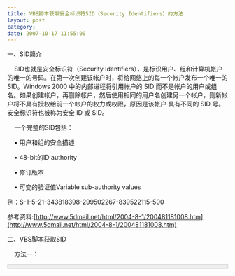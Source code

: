 ```yaml
---
title: VBS脚本获取安全标识符SID（Security Identifiers）的方法
layout: post
category: 
date: 2007-10-17 11:55:00
---
```


一、SID简介 &nbsp;  

&nbsp;&nbsp;&nbsp; SID也就是安全标识符（Security
Identifiers），是标识用户、组和计算机帐户的唯一的号码。在第一次创建该帐户时，将给网络上的每一个帐户发布一个唯一的
SID。Windows 2000 中的内部进程将引用帐户的 SID
而不是帐户的用户或组名。如果创建帐户，再删除帐户，然后使用相同的用户名创建另一个帐户，则新帐户将不具有授权给前一个帐户的权力或权限，原因是该帐户
具有不同的 SID 号。安全标识符也被称为安全 ID 或 SID。

&nbsp;&nbsp;&nbsp; 一个完整的SID包括：

&nbsp;&nbsp;&nbsp; &#8226; 用户和组的安全描述 

&nbsp;&nbsp;&nbsp; &#8226; 48-bit的ID authority 

&nbsp;&nbsp;&nbsp; &#8226; 修订版本 

&nbsp;&nbsp;&nbsp; &#8226; 可变的验证值Variable sub-authority values 

例：S-1-5-21-343818398-299502267-839522115-500

参考资料:[http://www.5dmail.net/html/2004-8-1/200481181008.htm](http://www.5dmail.net/html/2004-8-1/200481181008.htm)

二、VBS脚本获取SID

&nbsp;&nbsp;&nbsp; 方法一：
<div style="border: 1px solid #cccccc; padding: 4px 5px 4px 4px; background-color: #eeeeee; font-size: 13px; width: 98%;"><!--

Code highlighting produced by Actipro CodeHighlighter (freeware)

http://www.CodeHighlighter.com/

--><span style="color: #0000ff;">Set</span><span style="color: #000000;">&nbsp;objNetwork&nbsp;</span><span style="color: #000000;">=</span><span style="color: #000000;">&nbsp;</span><span style="color: #0000ff;">CreateObject</span><span style="color: #000000;">(</span><span style="color: #000000;">"</span><span style="color: #000000;">Wscript.Network</span><span style="color: #000000;">"</span><span style="color: #000000;">)

strComputer&nbsp;</span><span style="color: #000000;">=</span><span style="color: #000000;">&nbsp;objNetwork.ComputerName</span><span style="color: #008000;">'</span><span style="color: #008000;">获取当前的机器名</span><span style="color: #008000;">

</span><span style="color: #000000;">strUserName</span><span style="color: #000000;">=</span><span style="color: #000000;">objNetwork.UserName</span><span style="color: #008000;">'</span><span style="color: #008000;">获取当前的用户名</span><span style="color: #008000;">

</span><span style="color: #0000ff;">Set</span><span style="color: #000000;">&nbsp;objLocalSam&nbsp;</span><span style="color: #000000;">=</span><span style="color: #0000ff;">GetObject</span><span style="color: #000000;">(</span><span style="color: #000000;">"</span><span style="color: #000000;">WinNT://</span><span style="color: #000000;">"</span><span style="color: #000000;">&nbsp;</span><span style="color: #000000;">&amp;</span><span style="color: #000000;">&nbsp;strComputer&nbsp;</span><span style="color: #000000;">&amp;</span><span style="color: #000000;">&nbsp;</span><span style="color: #000000;">"</span><span style="color: #000000;">/</span><span style="color: #000000;">"</span><span style="color: #000000;">&nbsp;</span><span style="color: #000000;">&amp;</span><span style="color: #000000;">&nbsp;strUserName)</span><span style="color: #008000;">'</span><span style="color: #008000;">这里做了修改，scottlocke中默认strUserName为"Administrator"是不保险的</span><span style="color: #008000;">

</span><span style="color: #000000;">Wscript.echo&nbsp;SIDArray(objLocalSam.objectSID)

</span><span style="color: #0000ff;">Function</span><span style="color: #000000;">&nbsp;SIDArray(bar)

&nbsp;&nbsp;</span><span style="color: #008000;">'</span><span style="color: #008000;">&nbsp;Converts&nbsp;Binary&nbsp;Array&nbsp;into&nbsp;Human&nbsp;readable&nbsp;eg:&nbsp;S-1-5-21-XXXXX-XXXXX-XXXXX-XXX</span><span style="color: #008000;">

</span><span style="color: #000000;">&nbsp;&nbsp;</span><span style="color: #0000ff;">dim</span><span style="color: #000000;">&nbsp;seperator,sid,length

&nbsp;&nbsp;seperator&nbsp;</span><span style="color: #000000;">=</span><span style="color: #000000;">&nbsp;</span><span style="color: #000000;">""</span><span style="color: #000000;">

&nbsp;&nbsp;sid&nbsp;</span><span style="color: #000000;">=</span><span style="color: #000000;">&nbsp;</span><span style="color: #000000;">""</span><span style="color: #000000;">

&nbsp;&nbsp;</span><span style="color: #0000ff;">for</span><span style="color: #000000;">&nbsp;length&nbsp;</span><span style="color: #000000;">=</span><span style="color: #000000;">&nbsp;</span><span style="color: #000000;">1</span><span style="color: #000000;">&nbsp;</span><span style="color: #0000ff;">to</span><span style="color: #000000;">&nbsp;lenb(bar)

&nbsp;&nbsp;&nbsp;&nbsp;sid&nbsp;</span><span style="color: #000000;">=</span><span style="color: #000000;">&nbsp;sid&nbsp;</span><span style="color: #000000;">&amp;</span><span style="color: #000000;">&nbsp;seperator&nbsp;</span><span style="color: #000000;">&amp;</span><span style="color: #000000;">&nbsp;</span><span style="color: #0000ff;">right</span><span style="color: #000000;">(</span><span style="color: #000000;">"</span><span style="color: #000000;">0</span><span style="color: #000000;">"</span><span style="color: #000000;">&nbsp;</span><span style="color: #000000;">&amp;</span><span style="color: #000000;">&nbsp;</span><span style="color: #0000ff;">hex</span><span style="color: #000000;">(ascb(midb(bar,length,</span><span style="color: #000000;">1</span><span style="color: #000000;">))),</span><span style="color: #000000;">2</span><span style="color: #000000;">)

&nbsp;&nbsp;&nbsp;&nbsp;seperator&nbsp;</span><span style="color: #000000;">=</span><span style="color: #000000;">&nbsp;</span><span style="color: #000000;">"</span><span style="color: #000000;">,</span><span style="color: #000000;">"</span><span style="color: #000000;">

&nbsp;&nbsp;</span><span style="color: #0000ff;">Next</span><span style="color: #000000;">

&nbsp;&nbsp;SIDArray&nbsp;</span><span style="color: #000000;">=</span><span style="color: #000000;">&nbsp;sid

&nbsp;&nbsp;SID&nbsp;</span><span style="color: #000000;">=</span><span style="color: #000000;">&nbsp;</span><span style="color: #0000ff;">Split</span><span style="color: #000000;">(SIDArray,</span><span style="color: #000000;">"</span><span style="color: #000000;">,</span><span style="color: #000000;">"</span><span style="color: #000000;">)

</span><span style="color: #008000;">'</span><span style="color: #008000;">&nbsp;Convert&nbsp;into&nbsp;standard&nbsp;viewable&nbsp;format&nbsp;-&nbsp;little&nbsp;endian&nbsp;format&nbsp;for&nbsp;4&nbsp;byte&nbsp;groups</span><span style="color: #008000;">

</span><span style="color: #000000;">SID1&nbsp;</span><span style="color: #000000;">=</span><span style="color: #000000;">&nbsp;(HexToDec(</span><span style="color: #0000ff;">Mid</span><span style="color: #000000;">(SID(</span><span style="color: #000000;">15</span><span style="color: #000000;">),&nbsp;</span><span style="color: #000000;">1</span><span style="color: #000000;">,&nbsp;</span><span style="color: #000000;">1</span><span style="color: #000000;">))</span><span style="color: #000000;">*</span><span style="color: #000000;">268435456</span><span style="color: #000000;">)&nbsp;</span><span style="color: #000000;">+</span><span style="color: #000000;">&nbsp;(HexToDec(</span><span style="color: #0000ff;">Mid</span><span style="color: #000000;">(SID(</span><span style="color: #000000;">15</span><span style="color: #000000;">),&nbsp;</span><span style="color: #000000;">2</span><span style="color: #000000;">,&nbsp;</span><span style="color: #000000;">2</span><span style="color: #000000;">))</span><span style="color: #000000;">*</span><span style="color: #000000;">16777216</span><span style="color: #000000;">)&nbsp;</span><span style="color: #000000;">+</span><span style="color: #000000;">&nbsp;(HexToDec(</span><span style="color: #0000ff;">Mid</span><span style="color: #000000;">(SID(</span><span style="color: #000000;">14</span><span style="color: #000000;">),&nbsp;</span><span style="color: #000000;">1</span><span style="color: #000000;">,&nbsp;</span><span style="color: #000000;">1</span><span style="color: #000000;">))</span><span style="color: #000000;">*</span><span style="color: #000000;">1048576</span><span style="color: #000000;">)&nbsp;</span><span style="color: #000000;">+</span><span style="color: #000000;">&nbsp;(HexToDec(</span><span style="color: #0000ff;">Mid</span><span style="color: #000000;">(SID(</span><span style="color: #000000;">14</span><span style="color: #000000;">),&nbsp;</span><span style="color: #000000;">2</span><span style="color: #000000;">,&nbsp;</span><span style="color: #000000;">2</span><span style="color: #000000;">))</span><span style="color: #000000;">*</span><span style="color: #000000;">65536</span><span style="color: #000000;">)&nbsp;</span><span style="color: #000000;">+</span><span style="color: #000000;">&nbsp;(HexToDec(</span><span style="color: #0000ff;">Mid</span><span style="color: #000000;">(SID(</span><span style="color: #000000;">13</span><span style="color: #000000;">),&nbsp;</span><span style="color: #000000;">1</span><span style="color: #000000;">,&nbsp;</span><span style="color: #000000;">1</span><span style="color: #000000;">))</span><span style="color: #000000;">*</span><span style="color: #000000;">4096</span><span style="color: #000000;">)&nbsp;</span><span style="color: #000000;">+</span><span style="color: #000000;">&nbsp;(HexToDec(</span><span style="color: #0000ff;">Mid</span><span style="color: #000000;">(SID(</span><span style="color: #000000;">13</span><span style="color: #000000;">),&nbsp;</span><span style="color: #000000;">2</span><span style="color: #000000;">,&nbsp;</span><span style="color: #000000;">2</span><span style="color: #000000;">))</span><span style="color: #000000;">*</span><span style="color: #000000;">256</span><span style="color: #000000;">)&nbsp;</span><span style="color: #000000;">+</span><span style="color: #000000;">&nbsp;(HexToDec(</span><span style="color: #0000ff;">Mid</span><span style="color: #000000;">(SID(</span><span style="color: #000000;">12</span><span style="color: #000000;">),&nbsp;</span><span style="color: #000000;">1</span><span style="color: #000000;">,&nbsp;</span><span style="color: #000000;">1</span><span style="color: #000000;">))</span><span style="color: #000000;">*</span><span style="color: #000000;">16</span><span style="color: #000000;">)&nbsp;</span><span style="color: #000000;">+</span><span style="color: #000000;">&nbsp;HexToDec(</span><span style="color: #0000ff;">Mid</span><span style="color: #000000;">(SID(</span><span style="color: #000000;">12</span><span style="color: #000000;">),&nbsp;</span><span style="color: #000000;">2</span><span style="color: #000000;">,&nbsp;</span><span style="color: #000000;">2</span><span style="color: #000000;">))

SID2&nbsp;</span><span style="color: #000000;">=</span><span style="color: #000000;">&nbsp;(HexToDec(</span><span style="color: #0000ff;">Mid</span><span style="color: #000000;">(SID(</span><span style="color: #000000;">19</span><span style="color: #000000;">),&nbsp;</span><span style="color: #000000;">1</span><span style="color: #000000;">,&nbsp;</span><span style="color: #000000;">1</span><span style="color: #000000;">))</span><span style="color: #000000;">*</span><span style="color: #000000;">268435456</span><span style="color: #000000;">)&nbsp;</span><span style="color: #000000;">+</span><span style="color: #000000;">&nbsp;(HexToDec(</span><span style="color: #0000ff;">Mid</span><span style="color: #000000;">(SID(</span><span style="color: #000000;">19</span><span style="color: #000000;">),&nbsp;</span><span style="color: #000000;">2</span><span style="color: #000000;">,&nbsp;</span><span style="color: #000000;">2</span><span style="color: #000000;">))</span><span style="color: #000000;">*</span><span style="color: #000000;">16777216</span><span style="color: #000000;">)&nbsp;</span><span style="color: #000000;">+</span><span style="color: #000000;">&nbsp;(HexToDec(</span><span style="color: #0000ff;">Mid</span><span style="color: #000000;">(SID(</span><span style="color: #000000;">18</span><span style="color: #000000;">),&nbsp;</span><span style="color: #000000;">1</span><span style="color: #000000;">,&nbsp;</span><span style="color: #000000;">1</span><span style="color: #000000;">))</span><span style="color: #000000;">*</span><span style="color: #000000;">1048576</span><span style="color: #000000;">)&nbsp;</span><span style="color: #000000;">+</span><span style="color: #000000;">&nbsp;(HexToDec(</span><span style="color: #0000ff;">Mid</span><span style="color: #000000;">(SID(</span><span style="color: #000000;">18</span><span style="color: #000000;">),&nbsp;</span><span style="color: #000000;">2</span><span style="color: #000000;">,&nbsp;</span><span style="color: #000000;">2</span><span style="color: #000000;">))</span><span style="color: #000000;">*</span><span style="color: #000000;">65536</span><span style="color: #000000;">)&nbsp;</span><span style="color: #000000;">+</span><span style="color: #000000;">&nbsp;(HexToDec(</span><span style="color: #0000ff;">Mid</span><span style="color: #000000;">(SID(</span><span style="color: #000000;">17</span><span style="color: #000000;">),&nbsp;</span><span style="color: #000000;">1</span><span style="color: #000000;">,&nbsp;</span><span style="color: #000000;">1</span><span style="color: #000000;">))</span><span style="color: #000000;">*</span><span style="color: #000000;">4096</span><span style="color: #000000;">)&nbsp;</span><span style="color: #000000;">+</span><span style="color: #000000;">&nbsp;(HexToDec(</span><span style="color: #0000ff;">Mid</span><span style="color: #000000;">(SID(</span><span style="color: #000000;">17</span><span style="color: #000000;">),&nbsp;</span><span style="color: #000000;">2</span><span style="color: #000000;">,&nbsp;</span><span style="color: #000000;">2</span><span style="color: #000000;">))</span><span style="color: #000000;">*</span><span style="color: #000000;">256</span><span style="color: #000000;">)&nbsp;</span><span style="color: #000000;">+</span><span style="color: #000000;">&nbsp;(HexToDec(</span><span style="color: #0000ff;">Mid</span><span style="color: #000000;">(SID(</span><span style="color: #000000;">16</span><span style="color: #000000;">),&nbsp;</span><span style="color: #000000;">1</span><span style="color: #000000;">,&nbsp;</span><span style="color: #000000;">1</span><span style="color: #000000;">))</span><span style="color: #000000;">*</span><span style="color: #000000;">16</span><span style="color: #000000;">)&nbsp;</span><span style="color: #000000;">+</span><span style="color: #000000;">&nbsp;HexToDec(</span><span style="color: #0000ff;">Mid</span><span style="color: #000000;">(SID(</span><span style="color: #000000;">16</span><span style="color: #000000;">),&nbsp;</span><span style="color: #000000;">2</span><span style="color: #000000;">,&nbsp;</span><span style="color: #000000;">2</span><span style="color: #000000;">))

SID3&nbsp;</span><span style="color: #000000;">=</span><span style="color: #000000;">&nbsp;(HexToDec(</span><span style="color: #0000ff;">Mid</span><span style="color: #000000;">(SID(</span><span style="color: #000000;">23</span><span style="color: #000000;">),&nbsp;</span><span style="color: #000000;">1</span><span style="color: #000000;">,&nbsp;</span><span style="color: #000000;">1</span><span style="color: #000000;">))</span><span style="color: #000000;">*</span><span style="color: #000000;">268435456</span><span style="color: #000000;">)&nbsp;</span><span style="color: #000000;">+</span><span style="color: #000000;">&nbsp;(HexToDec(</span><span style="color: #0000ff;">Mid</span><span style="color: #000000;">(SID(</span><span style="color: #000000;">23</span><span style="color: #000000;">),&nbsp;</span><span style="color: #000000;">2</span><span style="color: #000000;">,&nbsp;</span><span style="color: #000000;">2</span><span style="color: #000000;">))</span><span style="color: #000000;">*</span><span style="color: #000000;">16777216</span><span style="color: #000000;">)&nbsp;</span><span style="color: #000000;">+</span><span style="color: #000000;">&nbsp;(HexToDec(</span><span style="color: #0000ff;">Mid</span><span style="color: #000000;">(SID(</span><span style="color: #000000;">22</span><span style="color: #000000;">),&nbsp;</span><span style="color: #000000;">1</span><span style="color: #000000;">,&nbsp;</span><span style="color: #000000;">1</span><span style="color: #000000;">))</span><span style="color: #000000;">*</span><span style="color: #000000;">1048576</span><span style="color: #000000;">)&nbsp;</span><span style="color: #000000;">+</span><span style="color: #000000;">&nbsp;(HexToDec(</span><span style="color: #0000ff;">Mid</span><span style="color: #000000;">(SID(</span><span style="color: #000000;">22</span><span style="color: #000000;">),&nbsp;</span><span style="color: #000000;">2</span><span style="color: #000000;">,&nbsp;</span><span style="color: #000000;">2</span><span style="color: #000000;">))</span><span style="color: #000000;">*</span><span style="color: #000000;">65536</span><span style="color: #000000;">)&nbsp;</span><span style="color: #000000;">+</span><span style="color: #000000;">&nbsp;(HexToDec(</span><span style="color: #0000ff;">Mid</span><span style="color: #000000;">(SID(</span><span style="color: #000000;">21</span><span style="color: #000000;">),&nbsp;</span><span style="color: #000000;">1</span><span style="color: #000000;">,&nbsp;</span><span style="color: #000000;">1</span><span style="color: #000000;">))</span><span style="color: #000000;">*</span><span style="color: #000000;">4096</span><span style="color: #000000;">)&nbsp;</span><span style="color: #000000;">+</span><span style="color: #000000;">&nbsp;(HexToDec(</span><span style="color: #0000ff;">Mid</span><span style="color: #000000;">(SID(</span><span style="color: #000000;">21</span><span style="color: #000000;">),&nbsp;</span><span style="color: #000000;">2</span><span style="color: #000000;">,&nbsp;</span><span style="color: #000000;">2</span><span style="color: #000000;">))</span><span style="color: #000000;">*</span><span style="color: #000000;">256</span><span style="color: #000000;">)&nbsp;</span><span style="color: #000000;">+</span><span style="color: #000000;">&nbsp;(HexToDec(</span><span style="color: #0000ff;">Mid</span><span style="color: #000000;">(SID(</span><span style="color: #000000;">20</span><span style="color: #000000;">),&nbsp;</span><span style="color: #000000;">1</span><span style="color: #000000;">,&nbsp;</span><span style="color: #000000;">1</span><span style="color: #000000;">))</span><span style="color: #000000;">*</span><span style="color: #000000;">16</span><span style="color: #000000;">)&nbsp;</span><span style="color: #000000;">+</span><span style="color: #000000;">&nbsp;HexToDec(</span><span style="color: #0000ff;">Mid</span><span style="color: #000000;">(SID(</span><span style="color: #000000;">20</span><span style="color: #000000;">),&nbsp;</span><span style="color: #000000;">2</span><span style="color: #000000;">,&nbsp;</span><span style="color: #000000;">2</span><span style="color: #000000;">))

RID&nbsp;</span><span style="color: #000000;">=</span><span style="color: #000000;">&nbsp;(HexToDec(</span><span style="color: #0000ff;">Mid</span><span style="color: #000000;">(SID(</span><span style="color: #000000;">27</span><span style="color: #000000;">),&nbsp;</span><span style="color: #000000;">1</span><span style="color: #000000;">,&nbsp;</span><span style="color: #000000;">1</span><span style="color: #000000;">))</span><span style="color: #000000;">*</span><span style="color: #000000;">268435456</span><span style="color: #000000;">)&nbsp;</span><span style="color: #000000;">+</span><span style="color: #000000;">&nbsp;(HexToDec(</span><span style="color: #0000ff;">Mid</span><span style="color: #000000;">(SID(</span><span style="color: #000000;">27</span><span style="color: #000000;">),&nbsp;</span><span style="color: #000000;">2</span><span style="color: #000000;">,&nbsp;</span><span style="color: #000000;">2</span><span style="color: #000000;">))</span><span style="color: #000000;">*</span><span style="color: #000000;">16777216</span><span style="color: #000000;">)&nbsp;</span><span style="color: #000000;">+</span><span style="color: #000000;">&nbsp;(HexToDec(</span><span style="color: #0000ff;">Mid</span><span style="color: #000000;">(SID(</span><span style="color: #000000;">26</span><span style="color: #000000;">),&nbsp;</span><span style="color: #000000;">1</span><span style="color: #000000;">,&nbsp;</span><span style="color: #000000;">1</span><span style="color: #000000;">))</span><span style="color: #000000;">*</span><span style="color: #000000;">1048576</span><span style="color: #000000;">)&nbsp;</span><span style="color: #000000;">+</span><span style="color: #000000;">&nbsp;(HexToDec(</span><span style="color: #0000ff;">Mid</span><span style="color: #000000;">(SID(</span><span style="color: #000000;">26</span><span style="color: #000000;">),&nbsp;</span><span style="color: #000000;">2</span><span style="color: #000000;">,&nbsp;</span><span style="color: #000000;">2</span><span style="color: #000000;">))</span><span style="color: #000000;">*</span><span style="color: #000000;">65536</span><span style="color: #000000;">)&nbsp;</span><span style="color: #000000;">+</span><span style="color: #000000;">&nbsp;(HexToDec(</span><span style="color: #0000ff;">Mid</span><span style="color: #000000;">(SID(</span><span style="color: #000000;">25</span><span style="color: #000000;">),&nbsp;</span><span style="color: #000000;">1</span><span style="color: #000000;">,&nbsp;</span><span style="color: #000000;">1</span><span style="color: #000000;">))</span><span style="color: #000000;">*</span><span style="color: #000000;">4096</span><span style="color: #000000;">)&nbsp;</span><span style="color: #000000;">+</span><span style="color: #000000;">&nbsp;(HexToDec(</span><span style="color: #0000ff;">Mid</span><span style="color: #000000;">(SID(</span><span style="color: #000000;">25</span><span style="color: #000000;">),&nbsp;</span><span style="color: #000000;">2</span><span style="color: #000000;">,&nbsp;</span><span style="color: #000000;">2</span><span style="color: #000000;">))</span><span style="color: #000000;">*</span><span style="color: #000000;">256</span><span style="color: #000000;">)&nbsp;</span><span style="color: #000000;">+</span><span style="color: #000000;">&nbsp;(HexToDec(</span><span style="color: #0000ff;">Mid</span><span style="color: #000000;">(SID(</span><span style="color: #000000;">24</span><span style="color: #000000;">),&nbsp;</span><span style="color: #000000;">1</span><span style="color: #000000;">,&nbsp;</span><span style="color: #000000;">1</span><span style="color: #000000;">))</span><span style="color: #000000;">*</span><span style="color: #000000;">16</span><span style="color: #000000;">)&nbsp;</span><span style="color: #000000;">+</span><span style="color: #000000;">&nbsp;HexToDec(</span><span style="color: #0000ff;">Mid</span><span style="color: #000000;">(SID(</span><span style="color: #000000;">24</span><span style="color: #000000;">),&nbsp;</span><span style="color: #000000;">2</span><span style="color: #000000;">,&nbsp;</span><span style="color: #000000;">2</span><span style="color: #000000;">))

</span><span style="color: #008000;">'</span><span style="color: #008000;">&nbsp;Cheating&nbsp;here&nbsp;by&nbsp;just&nbsp;prepending&nbsp;the&nbsp;S-1-5-21-</span><span style="color: #008000;">

</span><span style="color: #000000;">SIDArray&nbsp;</span><span style="color: #000000;">=</span><span style="color: #000000;">&nbsp;</span><span style="color: #000000;">"</span><span style="color: #000000;">S-1-5-21-</span><span style="color: #000000;">"</span><span style="color: #000000;">&nbsp;</span><span style="color: #000000;">&amp;</span><span style="color: #000000;">&nbsp;SID1&nbsp;</span><span style="color: #000000;">&amp;</span><span style="color: #000000;">&nbsp;</span><span style="color: #000000;">"</span><span style="color: #000000;">-</span><span style="color: #000000;">"</span><span style="color: #000000;">&nbsp;</span><span style="color: #000000;">&amp;</span><span style="color: #000000;">&nbsp;SID2&nbsp;</span><span style="color: #000000;">&amp;</span><span style="color: #000000;">&nbsp;</span><span style="color: #000000;">"</span><span style="color: #000000;">-</span><span style="color: #000000;">"</span><span style="color: #000000;">&nbsp;</span><span style="color: #000000;">&amp;</span><span style="color: #000000;">&nbsp;SID3&nbsp;</span><span style="color: #000000;">&amp;</span><span style="color: #000000;">&nbsp;</span><span style="color: #000000;">"</span><span style="color: #000000;">-</span><span style="color: #000000;">"</span><span style="color: #000000;">&nbsp;</span><span style="color: #000000;">&amp;</span><span style="color: #000000;">&nbsp;RID

</span><span style="color: #0000ff;">End&nbsp;Function</span><span style="color: #000000;">&nbsp;

</span><span style="color: #0000ff;">Function</span><span style="color: #000000;">&nbsp;HexToDec(ByVal&nbsp;sHex)

HexToDec&nbsp;</span><span style="color: #000000;">=</span><span style="color: #000000;">&nbsp;</span><span style="color: #000000;">""</span><span style="color: #000000;">&nbsp;</span><span style="color: #000000;">&amp;</span><span style="color: #000000;">&nbsp;</span><span style="color: #0000ff;">CLng</span><span style="color: #000000;">(</span><span style="color: #000000;">"</span><span style="color: #000000;">&amp;H</span><span style="color: #000000;">"</span><span style="color: #000000;">&nbsp;</span><span style="color: #000000;">&amp;</span><span style="color: #000000;">&nbsp;sHex)

</span><span style="color: #0000ff;">End&nbsp;Function</span></div>

参考资料：[http://www.scottlocke.net/vbscript-to-retrieve-sid.html](http://www.scottlocke.net/vbscript-to-retrieve-sid.html)

方法二：

<div style="border: 1px solid #cccccc; padding: 4px 5px 4px 4px; background-color: #eeeeee; font-size: 13px; width: 98%;"><!--

Code highlighting produced by Actipro CodeHighlighter (freeware)

http://www.CodeHighlighter.com/

--><span style="color: #0000ff;">Function</span><span style="color: #000000;">&nbsp;ShowSID(strUser)

&nbsp;&nbsp;&nbsp;&nbsp;</span><span style="color: #0000ff;">On</span><span style="color: #000000;">&nbsp;</span><span style="color: #0000ff;">Error</span><span style="color: #000000;">&nbsp;</span><span style="color: #0000ff;">Resume</span><span style="color: #000000;">&nbsp;</span><span style="color: #0000ff;">Next</span><span style="color: #000000;">

&nbsp;&nbsp;&nbsp;&nbsp;</span><span style="color: #0000ff;">Dim</span><span style="color: #000000;">&nbsp;oWMI,&nbsp;oAs,&nbsp;oA,&nbsp;sSid

&nbsp;&nbsp;&nbsp;&nbsp;</span><span style="color: #0000ff;">Set</span><span style="color: #000000;">&nbsp;oWMI&nbsp;</span><span style="color: #000000;">=</span><span style="color: #000000;">&nbsp;</span><span style="color: #0000ff;">GetObject</span><span style="color: #000000;">(</span><span style="color: #000000;">"</span><span style="color: #000000;">winmgmts:\\.\root\cimv2</span><span style="color: #000000;">"</span><span style="color: #000000;">)

&nbsp;&nbsp;&nbsp;&nbsp;</span><span style="color: #0000ff;">If</span><span style="color: #000000;">&nbsp;strUser&nbsp;</span><span style="color: #000000;">&lt;&gt;</span><span style="color: #000000;">&nbsp;</span><span style="color: #000000;">""</span><span style="color: #000000;">&nbsp;</span><span style="color: #0000ff;">Then</span><span style="color: #000000;">

&nbsp;&nbsp;&nbsp;&nbsp;&nbsp;&nbsp;&nbsp;&nbsp;</span><span style="color: #0000ff;">Set</span><span style="color: #000000;">&nbsp;oAs&nbsp;</span><span style="color: #000000;">=</span><span style="color: #000000;">&nbsp;oWMI.ExecQuery(</span><span style="color: #000000;">"</span><span style="color: #000000;">Select&nbsp;SID&nbsp;From&nbsp;Win32_Account</span><span style="color: #000000;">"</span><span style="color: #000000;">&nbsp;</span><span style="color: #000000;">&amp;</span><span style="color: #000000;">&nbsp;_

&nbsp;&nbsp;&nbsp;&nbsp;&nbsp;&nbsp;&nbsp;&nbsp;&nbsp;&nbsp;&nbsp;&nbsp;&nbsp;&nbsp;&nbsp;&nbsp;&nbsp;&nbsp;</span><span style="color: #000000;">"</span><span style="color: #000000;">&nbsp;WHERE&nbsp;SIDType=1&nbsp;AND&nbsp;Name='</span><span style="color: #000000;">"</span><span style="color: #000000;">&nbsp;</span><span style="color: #000000;">&amp;</span><span style="color: #000000;">&nbsp;strUser&nbsp;</span><span style="color: #000000;">&amp;</span><span style="color: #000000;">&nbsp;</span><span style="color: #000000;">"</span><span style="color: #000000;">'</span><span style="color: #000000;">"</span><span style="color: #000000;">)

&nbsp;&nbsp;&nbsp;&nbsp;&nbsp;&nbsp;&nbsp;&nbsp;</span><span style="color: #0000ff;">For</span><span style="color: #000000;">&nbsp;</span><span style="color: #0000ff;">Each</span><span style="color: #000000;">&nbsp;oA&nbsp;In&nbsp;oAs

&nbsp;&nbsp;&nbsp;&nbsp;&nbsp;&nbsp;&nbsp;&nbsp;&nbsp;&nbsp;&nbsp;&nbsp;sSid</span><span style="color: #000000;">=</span><span style="color: #000000;">&nbsp;</span><span style="color: #0000ff;">Mid</span><span style="color: #000000;">(oA.SID,&nbsp;</span><span style="color: #0000ff;">InStrRev</span><span style="color: #000000;">(oA.SID,&nbsp;</span><span style="color: #000000;">"</span><span style="color: #000000;">-</span><span style="color: #000000;">"</span><span style="color: #000000;">)&nbsp;</span><span style="color: #000000;">+</span><span style="color: #000000;">&nbsp;</span><span style="color: #000000;">1</span><span style="color: #000000;">)

&nbsp;&nbsp;&nbsp;&nbsp;&nbsp;&nbsp;&nbsp;&nbsp;&nbsp;&nbsp;&nbsp;&nbsp;WScript.Echo&nbsp;</span><span style="color: #000000;">"</span><span style="color: #000000;">Short&nbsp;SID:&nbsp;</span><span style="color: #000000;">"</span><span style="color: #000000;">&nbsp;</span><span style="color: #000000;">&amp;</span><span style="color: #000000;">&nbsp;sSid&nbsp;</span><span style="color: #000000;">&amp;</span><span style="color: #000000;">&nbsp;</span><span style="color: #000000;">"</span><span style="color: #000000;">&nbsp;(</span><span style="color: #000000;">"</span><span style="color: #000000;">&nbsp;</span><span style="color: #000000;">&amp;</span><span style="color: #000000;">&nbsp;</span><span style="color: #0000ff;">HEX</span><span style="color: #000000;">(sSid)&nbsp;</span><span style="color: #000000;">&amp;</span><span style="color: #000000;">&nbsp;</span><span style="color: #000000;">"</span><span style="color: #000000;">H)</span><span style="color: #000000;">"</span><span style="color: #000000;">

&nbsp;&nbsp;&nbsp;&nbsp;&nbsp;&nbsp;&nbsp;&nbsp;</span><span style="color: #0000ff;">Next</span><span style="color: #000000;">

&nbsp;&nbsp;&nbsp;&nbsp;</span><span style="color: #0000ff;">Else</span><span style="color: #000000;">

&nbsp;&nbsp;&nbsp;&nbsp;&nbsp;&nbsp;&nbsp;&nbsp;</span><span style="color: #0000ff;">Set</span><span style="color: #000000;">&nbsp;oAs&nbsp;</span><span style="color: #000000;">=</span><span style="color: #000000;">&nbsp;oWMI.ExecQuery(</span><span style="color: #000000;">"</span><span style="color: #000000;">Select&nbsp;Name,&nbsp;SID&nbsp;From&nbsp;Win32_Account&nbsp;WHERE&nbsp;SIDType=1</span><span style="color: #000000;">"</span><span style="color: #000000;">)

&nbsp;&nbsp;&nbsp;&nbsp;&nbsp;&nbsp;&nbsp;&nbsp;</span><span style="color: #0000ff;">For</span><span style="color: #000000;">&nbsp;</span><span style="color: #0000ff;">Each</span><span style="color: #000000;">&nbsp;oA&nbsp;In&nbsp;oAs

&nbsp;&nbsp;&nbsp;&nbsp;&nbsp;&nbsp;&nbsp;&nbsp;&nbsp;&nbsp;&nbsp;&nbsp;WScript.Echo&nbsp;</span><span style="color: #000000;">"</span><span style="color: #000000;">User:&nbsp;</span><span style="color: #000000;">"</span><span style="color: #000000;">&nbsp;</span><span style="color: #000000;">&amp;</span><span style="color: #000000;">&nbsp;oA.Name&nbsp;</span><span style="color: #000000;">&amp;</span><span style="color: #000000;">&nbsp;_

&nbsp;&nbsp;&nbsp;&nbsp;&nbsp;&nbsp;&nbsp;&nbsp;&nbsp;&nbsp;&nbsp;&nbsp;&nbsp;&nbsp;&nbsp;&nbsp;&nbsp;&nbsp;&nbsp;&nbsp;vbCrLf&nbsp;</span><span style="color: #000000;">&amp;</span><span style="color: #000000;">&nbsp;vbTab&nbsp;</span><span style="color: #000000;">&amp;</span><span style="color: #000000;">&nbsp;</span><span style="color: #000000;">"</span><span style="color: #000000;">SID:&nbsp;</span><span style="color: #000000;">"</span><span style="color: #000000;">&nbsp;</span><span style="color: #000000;">&amp;</span><span style="color: #000000;">&nbsp;oA.SID

&nbsp;&nbsp;&nbsp;&nbsp;&nbsp;&nbsp;&nbsp;&nbsp;</span><span style="color: #0000ff;">Next</span><span style="color: #000000;">

&nbsp;&nbsp;&nbsp;&nbsp;</span><span style="color: #0000ff;">End</span><span style="color: #000000;">&nbsp;</span><span style="color: #0000ff;">If</span><span style="color: #000000;">

&nbsp;&nbsp;&nbsp;&nbsp;</span><span style="color: #0000ff;">Set</span><span style="color: #000000;">&nbsp;oA&nbsp;</span><span style="color: #000000;">=</span><span style="color: #000000;">&nbsp;</span><span style="color: #0000ff;">Nothing</span><span style="color: #000000;">

&nbsp;&nbsp;&nbsp;&nbsp;</span><span style="color: #0000ff;">Set</span><span style="color: #000000;">&nbsp;oAs&nbsp;</span><span style="color: #000000;">=</span><span style="color: #000000;">&nbsp;</span><span style="color: #0000ff;">Nothing</span><span style="color: #000000;">

&nbsp;&nbsp;&nbsp;&nbsp;</span><span style="color: #0000ff;">Set</span><span style="color: #000000;">&nbsp;oWMI&nbsp;</span><span style="color: #000000;">=</span><span style="color: #000000;">&nbsp;</span><span style="color: #0000ff;">Nothing</span><span style="color: #000000;">

&nbsp;&nbsp;&nbsp;&nbsp;</span><span style="color: #0000ff;">If</span><span style="color: #000000;">&nbsp;Err.Number&nbsp;</span><span style="color: #000000;">&lt;&gt;</span><span style="color: #000000;">&nbsp;</span><span style="color: #000000;">0</span><span style="color: #000000;">&nbsp;</span><span style="color: #0000ff;">Then</span><span style="color: #000000;">

&nbsp;&nbsp;&nbsp;&nbsp;&nbsp;&nbsp;&nbsp;&nbsp;WScript.Echo&nbsp;</span><span style="color: #000000;">"</span><span style="color: #000000;">Error&nbsp;ocurred:&nbsp;</span><span style="color: #000000;">"</span><span style="color: #000000;">&nbsp;</span><span style="color: #000000;">&amp;</span><span style="color: #000000;">&nbsp;Err.Description

&nbsp;&nbsp;&nbsp;&nbsp;&nbsp;&nbsp;&nbsp;&nbsp;Err.Clear

&nbsp;&nbsp;&nbsp;&nbsp;</span><span style="color: #0000ff;">End</span><span style="color: #000000;">&nbsp;</span><span style="color: #0000ff;">If</span><span style="color: #000000;">

</span><span style="color: #0000ff;">End&nbsp;Function</span></div>
